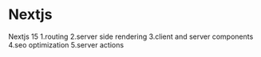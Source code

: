 # Nextjs
Nextjs 15
1.routing
2.server side rendering
3.client and server components
4.seo optimization
5.server actions